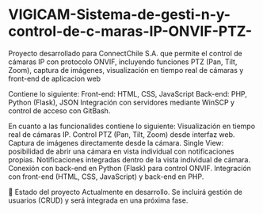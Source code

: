 # VIGICAM-Sistema-de-gesti-n-y-control-de-c-maras-IP-ONVIF-PTZ-
Proyecto desarrollado para ConnectChile S.A. que permite el control de cámaras IP con protocolo ONVIF, incluyendo funciones PTZ (Pan, Tilt, Zoom), captura de imágenes, visualización en tiempo real de cámaras y front-end de aplicacion web

Contiene lo siguiente:
Front-end: HTML, CSS, JavaScript
Back-end: PHP, Python (Flask), JSON 
Integración con servidores mediante WinSCP y control de acceso con GitBash.

En cuanto a las funcionalides contiene lo siguiente:
Visualización en tiempo real de cámaras IP.
Control PTZ (Pan, Tilt, Zoom) desde interfaz web.
Captura de imágenes directamente desde la cámara.
Single View: posibilidad de abrir una cámara en vista individual con notificaciones propias.
Notificaciones integradas dentro de la vista individual de cámara.
Conexión con back-end en Python (Flask) para control ONVIF.
Integración con front-end (HTML, CSS, JavaScript) y back-end en PHP.

📌 Estado del proyecto
Actualmente en desarrollo. Se incluirá gestión de usuarios (CRUD)  y será integrada en una próxima fase.
